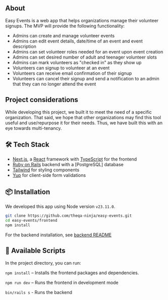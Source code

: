 ## About
Easy Events is a web app that helps organizations manage their volunteer signups. The MVP will provide the following functionality:
- Admins can create and manage volunteer events
- Admins can edit event details, date/time of an event and event description
- Admins can set volunteer roles needed for an event upon event creation
- Admins can set desired number of adult and teenager volunteer slots
- Admins can mark volunteers as "checked in" as they show up
- Volunteers can signup to volunteer at an event
- Volunteers can receive email confirmation of their signup
- Volunteers can cancel their signup and send a notification to an admin that they can no longer attend the event

## Project considerations
While developing this project, we built it to meet the need of a specific organization. That said, we hope that other organizations may find this tool useful and use/repurpose it for their needs. Thus, we have built this with an eye towards multi-tenancy.

## 🛠️ Tech Stack
- [Next.js](https://nextjs.org/), a [React](https://react.dev/) framework with [TypeScript](https://www.typescriptlang.org/) for the frontend
- [Ruby on Rails](https://rubyonrails.org/) backend with a [PostgreSQL] database 
- [Tailwind](https://tailwindcss.com/) for styling components
- [Yup](https://github.com/jquense/yup) for client-side form validations

## 📦 Installation

We developed this app using Node version `v23.11.0`.

```bash
git clone https://github.com/theqa-ninja/easy-events.git
cd easy-events/frontend
npm install
```

For the backend installation, see [backend README](./backend/README.md)

## 🔧 Available Scripts

In the project directory, you can run:

`npm install` – Installs the frontend packages and dependencies.

`npm run dev` – Runs the frontend in development mode

`bin/rails s` - Runs the backend